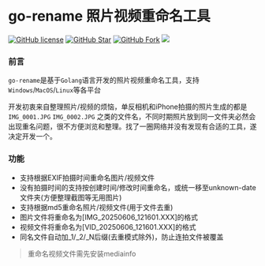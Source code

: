 # go-rename 照片视频重命名工具

[![GitHub license](https://img.shields.io/github/license/hyue418/go-rename.svg?style=flat-square&color=4285dd&logo=github)](https://github.com/hyue418/go-rename)
[![GitHub Star](https://img.shields.io/github/stars/hyue418/go-rename.svg?style=flat-square&label=Star&color=4285dd&logo=github)](https://github.com/hyue418/go-rename)
[![GitHub Fork](https://img.shields.io/github/forks/hyue418/go-rename.svg?style=flat-square&label=Fork&color=4285dd&logo=github)](https://github.com/hyue418/go-rename)
[![](https://data.jsdelivr.com/v1/package/gh/hyue418/go-rename/badge)](https://www.jsdelivr.com/package/gh/hyue418/go-rename)

### 前言
`go-rename`是基于`Golang`语言开发的照片视频重命名工具，支持`Windows`/`MacOS`/`Linux`等各平台

开发初衷来自整理照片/视频的烦恼，单反相机和iPhone拍摄的照片生成的都是`IMG_0001.JPG` `IMG_0002.JPG`
之类的文件名，不同时期照片放到同一文件夹必然会出现重名问题，很不方便浏览和整理。找了一圈网络并没有发现有合适的工具，遂决定开发一个。
### 功能
* 支持根据EXIF拍摄时间重命名图片/视频文件
* 没有拍摄时间的支持按创建时间/修改时间重命名，或统一移至unknown-date文件夹(方便整理截图等无用图片)
* 支持根据md5重命名照片/视频文件(用于文件去重)
* 图片文件将重命名为[IMG_20250606_121601.XXX]的格式
* 视频文件将重命名为[VID_20250606_121601.XXX]的格式
* 同名文件自动加_1/_2/_N后缀(去重模式除外)，防止连拍文件被覆盖

> 重命名视频文件需先安装mediainfo